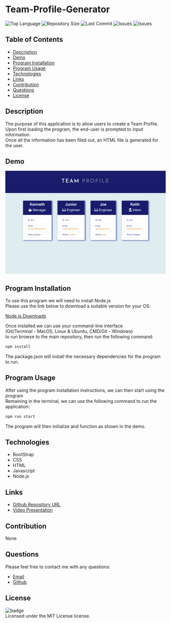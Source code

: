 # Team-Profile-Generator

![Top Language](https://img.shields.io/github/languages/top/Kpetiote/Team-Profile-Generator)
![Repository Size](https://img.shields.io/github/repo-size/Kpetiote/Team-Profile-Generator)
![Last Commit](https://img.shields.io/github/last-commit/Kpetiote/Team-Profile-Generator)
![Issues](https://img.shields.io/github/issues/Kpetiote/Team-Profile-Generator)
![Issues](https://img.shields.io/github/issues/Kpetiote/Team-Profile-Generator)

## Table of Contents
* [Description](#description)
* [Demo](#demo)
* [Program Installation](#program-installation)
* [Program Usage](#program-usage)
* [Technologies](#technologies)
* [Links](#links)
* [Contribution](#contribution)
* [Questions](#questions)
* [License](#license)

## Description
The purpose of this application is to allow users to create a Team Profile.\
Upon first loading the program, the end-user is prompted to input information.\
Once all the information has been filed out, an HTML file is generated for the user.

## Demo
![Alt text](./assets/images/Team-Profile-Generator.png "Team-Profile-Generator")

## Program Installation
To use this program we will need to install Node.js\
Please use the link below to download a suitable version for your OS:

[Node.js Downloads](https://nodejs.org/en/download/)

Once installed we can use your command-line interface\
(Git/Terminal - MacOS, Linux & Ubuntu, CMD/Git - Windows)\
to run browse to the main repository, then run the following command:

```bash
npm install
```

The package.json will install the necessary dependencies for the program to run.

## Program Usage
After using the program installation instructions, we can then start using the program\
Remaining in the terminal, we can use the following command to run the application:

```bash
npm run start
```

The program will then initialize and function as shown in the demo.

## Technologies
- BootStrap
- CSS
- HTML
- Javascript
- Node.js

## Links
- [Github Repository URL](https://github.com/Kpetiote/Team-Profile-Generator)
- [Video Presentation](https://drive.google.com/file/d/1SAcQTJrscyF_YLz9u09Khf9tyLSEIu5F/view?usp=sharing)

## Contribution
None

## Questions
Please feel free to contact me with any questions:
- [Email](mailto:kenneth.petiote@gmail.com)
- [Github](https://github.com/Kpetiote)

## License
![badge](https://img.shields.io/badge/license-MIT-yellow)
<br />
Licensed under the MIT License license. 